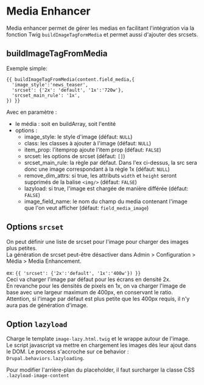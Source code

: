 # Media Enhancer

Media enhancer permet de gérer les medias en facilitant l'intégration via la fonction Twig `buildImageTagFormMedia` et permet aussi
d'ajouter des srcsets.


## buildImageTagFromMedia
Exemple simple: 
```twig
{{ buildImageTagFromMedia(content.field_media,{
  'image_style':'news_teaser',
  'srcset': {'2x': 'default', '1x':'720w'},
  'srcset_main_rule': '1x',
}) }}
```  

Avec en paramètre : 
- le média : soit en buildArray, soit l'entité
- options : 
    - image_style: le style d'image (défaut: `NULL`)
    - class: les classes à ajouter à l'image (défaut: `NULL`)
    - item_prop: l'itemprop ajoute l'item prop (défaut: `FALSE`)
    - srcset: les options de srcset (défaut: `[]`)
    - srcset_main_rule: la règle par défaut. Dans l'ex ci-dessus, la src sera donc une image correspondant à la règle 1x (défaut: `NULL`)
    - remove_dim_attrs: si true, les attributs `width` et `height` seront supprimés de la balise `<img/>` (défaut: `FALSE`)
    - lazyload: si true, l'image est chargée de manière différée (défaut: `FALSE`)
    - image_field_name: le nom du champ du media contenant l'image que l'on veut afficher (défaut: `field_media_image`)

## Options `srcset`
On peut définir une liste de srcset pour l'image pour charger des images plus petites.  
La génération de srcset peut-être désactiver dans Admin > Configuration > Média > Media Enhancement. 

ex: `{{ 'srcset': {'2x':'default', '1x':'400w'}) }}`  
Ceci va charger l'image par défaut pour les écrans en densité 2x.  
En revanche pour les densités de pixels en 1x, on va charger l'image de base avec une largeur maximum de 400px, en conservant le ratio.  
Attention, si l'image par défaut est plus petite que les 400px requis, il n'y aura pas de génération d'image.  

## Option `lazyload`
Charge le template `image-lazy.html.twig` et le wrappe autour de l'image.  
Le script javascript va mettre en chargement les images dès leur ajout dans le DOM. Le process s'accroche sur ce behavior : `Drupal.behaviors.lazyloading`.
  
Pour modifier l'arrière-plan du placeholder, il faut surcharger la classe CSS `.lazyload-image-content`
